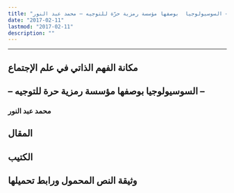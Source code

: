 ```yaml
---
title: "مكانة الفهم الذاتي في علم الاجتماع – السوسيولوجيا  بوصفها مؤسسة رمزية حرّة للتوجيه – محمد عبد النور"
date: "2017-02-11"
lastmod: "2017-02-11"
description: ""
---
```

****

## **مكانة الفهم الذاتي في علم الإجتماع**

## **– السوسيولوجيا بوصفها مؤسسة رمزية حرة للتوجيه –**

### محمد عبد النور

## المقال

## الكتيب

## وثيقة النص المحمول ورابط تحميلها

###